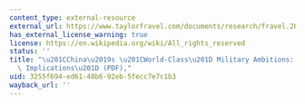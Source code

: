 ```yaml
---
content_type: external-resource
external_url: https://www.taylorfravel.com/documents/research/fravel.2020.TWQ.china.world.class.military.pdf
has_external_license_warning: true
license: https://en.wikipedia.org/wiki/All_rights_reserved
status: ''
title: "\u201CChina\u2019s \u201CWorld-Class\u201D Military Ambitions: Origins and\
  \ Implications\u201D (PDF),"
uid: 3255f694-ed61-48b6-92eb-5fecc7e7c1b3
wayback_url: ''
---
```


